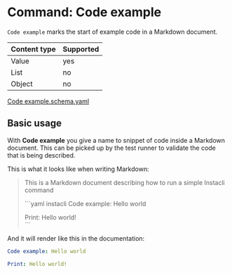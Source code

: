 # Command: Code example

`Code example` marks the start of example code in a Markdown document.

| Content type | Supported |
|--------------|-----------|
| Value        | yes       |
| List         | no        |
| Object       | no        |

[Code example.schema.yaml](Code%20example.schema.yaml)

## Basic usage

With **Code example** you give a name to snippet of code inside a Markdown document. This can be picked up by the test
runner to validate the code that is being described.

This is what it looks like when writing Markdown:

> This is a Markdown document describing how to run a simple Instacli command
>
> \```yaml instacli
> Code example: Hello world
>
> Print: Hello world!  
> \```

And it will render like this in the documentation:

```yaml instacli
Code example: Hello world

Print: Hello world!
```